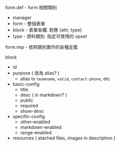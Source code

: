 form.def - form 相關類別
 - manager
 - form - 整個表單
 - block - 表單各欄. 對應 {attr, type}
 - type - 資料類別. 指定可使用的 opset


form.imp - 依照類別實作的各種定義

block

 - id
 - purpose ( 改為 alias? )
   - alias to `teamname`, `vatid`, `contact-phone`, etc
 - basic-config
   - title
   - desc ( in markdown? )
   - public
   - required
   - show-desc
 - specific-config
   - other-enabled
   - markdown-enabled
   - range-enabled
 - resources ( atached files, images in description ) 
